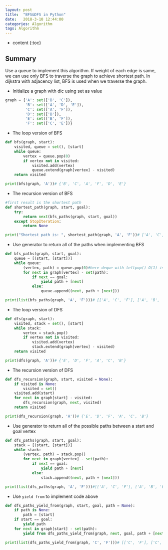 ```yaml
---
layout: post
title:  "BFS&DFS in Python"
date:   2018-3-10 12:44:00
categories: Algorithm
tags: Algorithm
---
```


* content
{:toc}

## Summary
Use a queue to implement this algorithm. If weight of each edge is same, we can use only BFS to traverse the graph to achieve shortest path. In dijkstra with adjacency list, BFS is used when we traverse the graph.

* Initialize a graph with dic using set as value

```python
graph = {'A': set(['B', 'C']),
         'B': set(['A', 'D', 'E']),
         'C': set(['A', 'F']),
         'D': set(['B']),
         'E': set(['B', 'F']),
         'F': set(['C', 'E'])}
```

* The loop version of BFS

```python
def bfs(graph, start):
    visited, queue = set(), [start]
    while queue:
        vertex = queue.pop(0)
        if vertex not in visited:
            visited.add(vertex)
            queue.extend(graph[vertex] - visited)
    return visited

print(bfs(graph, 'A'))# {'B', 'C', 'A', 'F', 'D', 'E'}
```

* The recursion version of BFS

```python
#first result is the shortest path
def shortest_path(graph, start, goal):
    try:
        return next(bfs_paths(graph, start, goal))
    except StopIteration:
        return None

print("Shortest path is: ", shortest_path(graph, 'A', 'F'))# ['A', 'C', 'F']
```

* Use generator to return all of the paths when implementing BFS

```python
def bfs_paths(graph, start, goal):
    queue = [(start, [start])]
    while queue:
        (vertex, path) = queue.pop(0)#here deque with leftpop() O(1) is better than queue pop(0) O(n)
        for next in graph[vertex] - set(path):
            if next == goal:
                yield path + [next]
            else:
                queue.append((next, path + [next]))

print(list(bfs_paths(graph, 'A', 'F')))# [['A', 'C', 'F'], ['A', 'B', 'E', 'F']]
```

* The loop version of DFS

```python
def dfs(graph, start):
    visited, stack = set(), [start]
    while stack:
        vertex = stack.pop()
        if vertex not in visited:
            visited.add(vertex)
            stack.extend(graph[vertex] - visited)
    return visited

print(dfs(graph, 'A'))# {'E', 'D', 'F', 'A', 'C', 'B'}
```

* The recursion version of DFS

```python
def dfs_recursion(graph, start, visited = None):
    if visited is None:
        visited = set()
    visited.add(start)
    for next in graph[start] - visited:
        dfs_recursion(graph, next, visited)
    return visited

print(dfs_recursion(graph, 'A'))# {'E', 'D', 'F', 'A', 'C', 'B'}
```

* Use generator to return all of the possible paths between a start and goal vertex

```python
def dfs_paths(graph, start, goal):
    stack = [(start, [start])]
    while stack:
        (vertex, path) = stack.pop()
        for next in graph[vertex] - set(path):
            if next == goal:
                yield path + [next]
            else:
                stack.append((next, path + [next]))

print(list(dfs_paths(graph, 'A', 'F')))#[['A', 'C', 'F'], ['A', 'B', 'E', 'F']]
```

 * Use `yield from` to implement code above
 
```python
def dfs_paths_yield_from(graph, start, goal, path = None):
    if path is None:
        path = [start]
    if start == goal:
        yield path
    for next in graph[start] - set(path):
        yield from dfs_paths_yield_from(graph, next, goal, path + [next])

print(list(dfs_paths_yield_from(graph, 'C', 'F')))# [['C', 'F'], ['C', 'A', 'B', 'E', 'F']]
```
